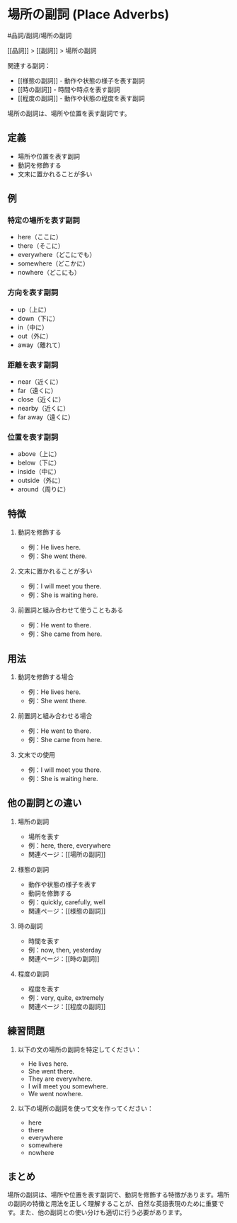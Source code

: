 # 場所の副詞 (Place Adverbs)

#品詞/副詞/場所の副詞

[[品詞]] > [[副詞]] > 場所の副詞

関連する副詞：
- [[様態の副詞]] - 動作や状態の様子を表す副詞
- [[時の副詞]] - 時間や時点を表す副詞
- [[程度の副詞]] - 動作や状態の程度を表す副詞

場所の副詞は、場所や位置を表す副詞です。

## 定義
- 場所や位置を表す副詞
- 動詞を修飾する
- 文末に置かれることが多い

## 例
### 特定の場所を表す副詞
- here（ここに）
- there（そこに）
- everywhere（どこにでも）
- somewhere（どこかに）
- nowhere（どこにも）

### 方向を表す副詞
- up（上に）
- down（下に）
- in（中に）
- out（外に）
- away（離れて）

### 距離を表す副詞
- near（近くに）
- far（遠くに）
- close（近くに）
- nearby（近くに）
- far away（遠くに）

### 位置を表す副詞
- above（上に）
- below（下に）
- inside（中に）
- outside（外に）
- around（周りに）

## 特徴
1. 動詞を修飾する
   - 例：He lives here.
   - 例：She went there.

2. 文末に置かれることが多い
   - 例：I will meet you there.
   - 例：She is waiting here.

3. 前置詞と組み合わせて使うこともある
   - 例：He went to there.
   - 例：She came from here.

## 用法
1. 動詞を修飾する場合
   - 例：He lives here.
   - 例：She went there.

2. 前置詞と組み合わせる場合
   - 例：He went to there.
   - 例：She came from here.

3. 文末での使用
   - 例：I will meet you there.
   - 例：She is waiting here.

## 他の副詞との違い
1. 場所の副詞
   - 場所を表す
   - 例：here, there, everywhere
   - 関連ページ：[[場所の副詞]]

2. 様態の副詞
   - 動作や状態の様子を表す
   - 動詞を修飾する
   - 例：quickly, carefully, well
   - 関連ページ：[[様態の副詞]]

3. 時の副詞
   - 時間を表す
   - 例：now, then, yesterday
   - 関連ページ：[[時の副詞]]

4. 程度の副詞
   - 程度を表す
   - 例：very, quite, extremely
   - 関連ページ：[[程度の副詞]]

## 練習問題
1. 以下の文の場所の副詞を特定してください：
   - He lives here.
   - She went there.
   - They are everywhere.
   - I will meet you somewhere.
   - We went nowhere.

2. 以下の場所の副詞を使って文を作ってください：
   - here
   - there
   - everywhere
   - somewhere
   - nowhere

## まとめ
場所の副詞は、場所や位置を表す副詞で、動詞を修飾する特徴があります。場所の副詞の特徴と用法を正しく理解することが、自然な英語表現のために重要です。また、他の副詞との使い分けも適切に行う必要があります。 